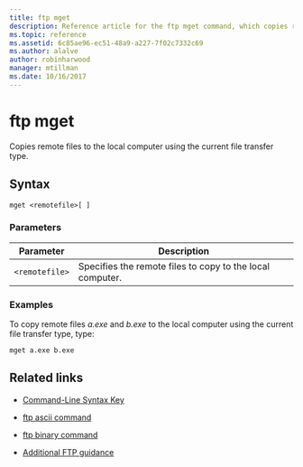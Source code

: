 ```yaml
---
title: ftp mget
description: Reference article for the ftp mget command, which copies remote files to the local computer using the current file transfer type.
ms.topic: reference
ms.assetid: 6c85ae96-ec51-48a9-a227-7f02c7332c69
ms.author: alalve
author: robinharwood
manager: mtillman
ms.date: 10/16/2017
---
```


# ftp mget



Copies remote files to the local computer using the current file transfer type.

## Syntax

```
mget <remotefile>[ ]
```

### Parameters

| Parameter | Description |
| --------- | ----------- |
| `<remotefile>` | Specifies the remote files to copy to the local computer. |

### Examples

To copy remote files *a.exe* and *b.exe* to the local computer using the current file transfer type, type:

```
mget a.exe b.exe
```

## Related links

- [Command-Line Syntax Key](command-line-syntax-key.md)

- [ftp ascii command](ftp-ascii.md)

- [ftp binary command](ftp-binary.md)

- [Additional FTP guidance](/previous-versions/orphan-topics/ws.10/cc756013(v=ws.10))
